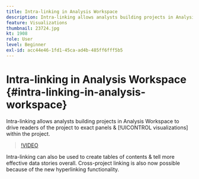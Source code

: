 ```yaml
---
title: Intra-linking in Analysis Workspace
description: Intra-linking allows analysts building projects in Analysis Workspace to drive readers of the project to exact panels and visualizations within the project.
feature: Visualizations
thumbnail: 23724.jpg
kt: 1908
role: User
level: Beginner
exl-id: acc44e46-1fd1-45ca-ad4b-485ff6fff5b5
---
```

# Intra-linking in Analysis Workspace {#intra-linking-in-analysis-workspace}

Intra-linking allows analysts building projects in Analysis Workspace to drive readers of the project to exact panels & [!UICONTROL visualizations] within the project.

>[!VIDEO](https://video.tv.adobe.com/v/23724/?quality=12&learn=on)

Intra-linking can also be used to create tables of contents & tell more effective data stories overall. Cross-project linking is also now possible because of the new hyperlinking functionality.
